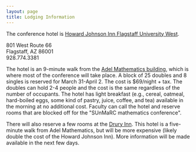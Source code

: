 ```yaml
---
layout: page
title: Lodging Information
---
```


The conference hotel is [Howard Johnson Inn Flagstaff University West](https://www.wyndhamhotels.com/hojo/flagstaff-arizona/howard-johnson-inn-flagstaff-university-west/overview?CID=LC:HJ:20160927:Rio:Local&iata=00065402 ).

<p>
801 West Route 66<br />
Flagstaff, AZ  86001<br />
928.774.3381
</p>

The hotel is an 9-minute walk from the [Adel Mathematics building](https://www.google.com/maps/place/Adel+Mathematics+Center/@35.1908567,-111.6583235,17z/data=!3m1!4b1!4m5!3m4!1s0x872d8f6796f65c15:0x63271913fc89653a!8m2!3d35.1908567!4d-111.6561348), which is where most of the conference will take place. A block of 25 doubles and 8 singles is reserved for March 31-April 2.  The cost is $69/night + tax.  The doubles can hold 2-4 people and the cost is the same regardless of the number of occupants.  The hotel has light breakfast (e.g., cereal, oatmeal, hard-boiled eggs, some kind of pastry, juice, coffee, and tea) available in the morning at no additional cost. Faculty can call the hotel and reserve rooms that are blocked off for the "SUnMaRC mathematics conference".

There will also reserve a few rooms at the [Drury Inn]().  This hotel is a five-minute walk from Adel Mathematics, but will be more expensive (likely double the cost of the Howard Johnson Inn). More information will be made available in the next few days.
